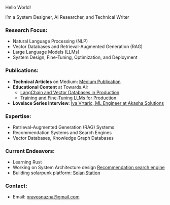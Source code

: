 Hello World! 

I’m a System Designer, AI Researcher, and Technical Writer
### Research Focus:
- Natural Language Processing (NLP)
- Vector Databases and Retrieval-Augmented Generation (RAG)
- Large Language Models (LLMs)
- System Design, Fine-Tuning, Optimization, and Deployment

### Publications:
- **Technical Articles** on Medium: [Medium Publication](https://medium.com/@ivavrtaric)
- **Educational Content** at Towards.AI:
  - [LangChain and Vector Databases in Production](https://learn.activeloop.ai/courses/langchain)
  - [Training and Fine-Tuning LLMs for Production](https://learn.activeloop.ai/courses/llms)
- **Lovelace Series Interview**: [Iva Vrtaric, ML Engineer at Akasha Solutions](https://www.lovelaceseries.com/post/iva-vrtaric-ml-engineer-akasha-solutions)

### Expertise:
- Retrieval-Augmented Generation (RAG) Systems
- Recommendation Systems and Search Engines
- Vector Databases, Knowledge Graph Databases

### Current Endeavors:
- Learning Rust
- Working on System Architecture design [Recommendation search engine](https://get-out.info)
- Building solarpunk platform: [Solar-Station](https://solar-terminal.glitch.me)

### Contact:
- Email: [pravosnazna@gmail.com](mailto:pravosnazna@gmail.com)
